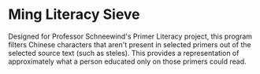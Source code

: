 Ming Literacy Sieve
===================

Designed for Professor Schneewind's Primer Literacy project, this program filters Chinese characters that aren't present in selected primers out of the selected source text (such as steles). This provides a representation of approximately what a person educated only on those primers could read. 
